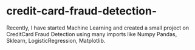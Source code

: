 # credit-card-fraud-detection-
Recently, I have started  Machine Learning and created a small project on CreditCard Fraud Detection using many imports like Numpy Pandas,  Sklearn, LogisticRegression, Matplotlib. 
